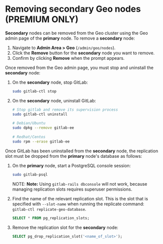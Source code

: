 # Removing secondary Geo nodes **(PREMIUM ONLY)**

**Secondary** nodes can be removed from the Geo cluster using the Geo admin page of the **primary** node. To remove a **secondary** node:

1. Navigate to **Admin Area > Geo** (`/admin/geo/nodes`).
1. Click the **Remove** button for the **secondary** node you want to remove.
1. Confirm by clicking **Remove** when the prompt appears.

Once removed from the Geo admin page, you must stop and uninstall the **secondary** node:

1. On the **secondary** node, stop GitLab:

   ```bash
   sudo gitlab-ctl stop
   ```

1. On the **secondary** node, uninstall GitLab:

   ```bash
   # Stop gitlab and remove its supervision process
   sudo gitlab-ctl uninstall
    
   # Debian/Ubuntu
   sudo dpkg --remove gitlab-ee
    
   # Redhat/Centos
   sudo rpm --erase gitlab-ee
   ```

Once GitLab has been uninstalled from the **secondary** node, the replication slot must be dropped from the **primary** node's database as follows:

1. On the **primary** node, start a PostgreSQL console session:

   ```bash
   sudo gitlab-psql 
   ```
    
   NOTE: **Note:**
   Using `gitlab-rails dbconsole` will not work, because managing replication slots requires superuser permissions.

1. Find the name of the relevant replication slot. This is the slot that is specified with `--slot-name` when running the replicate command: `gitlab-ctl replicate-geo-database`.

   ```sql
   SELECT * FROM pg_replication_slots;
   ```
    
1. Remove the replication slot for the **secondary** node:

   ```sql
   SELECT pg_drop_replication_slot('<name_of_slot>');
   ```  
